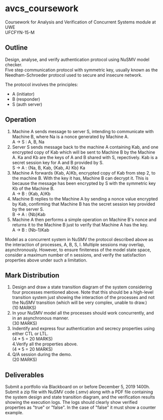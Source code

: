 # avcs_coursework

Coursework for Analysis and Verification of Concurrent Systems module at UWE  
UFCFYN-15-M  
  
## Outline  
Design, analyse, and verify authentication protocol using NuSMV model checker.  
Five step communication protocol with symmetric key, usually known as the 
Needham-Schroeder protocol used to secure and insecure network.  

The protocol involves the principles:  
* A (initiator)  
* B (responder)  
* S (auth server)  

## Operation  
1. Machine A sends message to server S, intending to communicate with Machine B,
where Na is a nonce generated by Machine A.  
A -> S : A, B, Na  
2. Server S sends message back to the machine A containing Kab, and one
encrypted copy of Kab which will be sent to Machine B by the Machine A. Ka and
Kb are the keys of A and B shared with S, repectively. Kab is a secret session
key for A and B provided by S.  
S -> A : {Na, B, Kab, {Kab, A} Kb} Ka  
3. Machine A forwards {Kab, A}Kb, encrypted copy of Kab from step 2, to the
machine B. With the key it has, Machine B can decrypt it. This is because the
message has been encrypted by S with the symmetric key Kb of the Machine B.  
A -> B : {Kab, A}Kb  
4. Machine B replies to the Machine A by sending a nonce value encrypted by Kab,
confirming that Machine B has the secret session key provided by the server S.  
B -> A : {Nb}Kab  
5. Machine A then performs a simple operation on Machine B's nonce and returns 
it to the Machine B just to verify that Machine A has the key.  
A -> B : {Nb-1}Kab  
  
Model as a concurrent system in NuSMV the protocol described above as the
interaction of processes, A, B, S, I. Multiple sessions may overlap,
asynchronously. However, to ensure finiteness of the model state space, consider
a maximum number of n sessions, and verify the satisfaction properties above
under such a limitation.  
  
## Mark Distribution  
1. Design and draw a state transition diagram of the system considering four
processes mentioned above. Note that this should be a high-level transition
system just showing the interaction of the processes and not the NuSMV 
transition (which will be very complex, unable to draw.)   
(10 MARKS)  
2. In your NuSMV model all the processes should work concurrently, and in an
asynchronous manner.   
(30 MARKS)  
3. Indentify and express four authentication and secrecy properties using either
CTL or LTL.  
(4 * 5 = 20 MARKS)  
4.Verify all the properties above.  
(4 * 5 = 20 MARKS)  
5. Q/A session during the demo.  
(20 MARKS)  
  
## Deliverables  
Submit a portfolio via Blackboard on or before December 5, 2019 1400h.  
Submit a zip file with NuSMV code (.smv) along with a PDF file containing the
system design and state transition diagram, and the verification results showing
the execution logs. The logs should clearly show verified properties as "true"
or "false". In the case of "false" it must show a counter example.